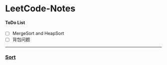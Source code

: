 # LeetCode-Notes

#### ToDo List
- [ ] MergeSort and HeapSort
- [ ] 背包问题

---
### [Sort](Sort/README.md)